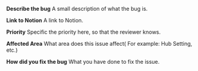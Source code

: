 **Describe the bug**
A small description of what the bug is.

**Link to Notion**
A link to Notion.

**Priority**
Specific the priority here, so that the reviewer knows.

**Affected Area**
What area does this issue affect( For example: Hub Setting, etc.)

**How did you fix the bug**
What you have done to fix the issue.
